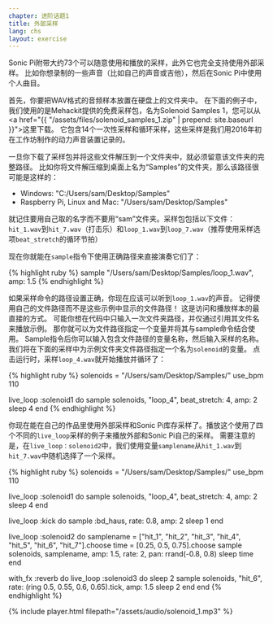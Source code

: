 ```yaml
---
chapter: 进阶话题1
title: 外部采样
lang: chs
layout: exercise
---
```


Sonic Pi附带大约73个可以随意使用和播放的采样，此外它也完全支持使用外部采样。 比如你想录制的一些声音（比如自己的声音或吉他），然后在Sonic Pi中使用个人曲目。

首先，你要把WAV格式的音频样本放置在硬盘上的文件夹中。 在下面的例子中，我们使用的是Mehackit提供的免费采样包，名为Solenoid Samples 1，您可以从<a href="{{ "/assets/files/solenoid_samples_1.zip" | prepend: site.baseurl }}">这里</a>下载。 它包含14个一次性采样和循环采样，这些采样是我们用2016年初在工作坊制作的动力声音装置记录的。


一旦你下载了采样包并将这些文件解压到一个文件夹中，就必须留意该文件夹的完整路径。 比如你将文件解压缩到桌面上名为“Samples”的文件夹，那么该路径很可能是这样的：

* Windows: "C:/Users/sam/Desktop/Samples" 
* Raspberry Pi, Linux and Mac: "/Users/sam/Desktop/Samples" 

就记住要用自己取的名字而不要用“sam”文件夹。采样包包括以下文件：`hit_1.wav`到`hit_7.wav`（打击乐）和`loop_1.wav`到`loop_7.wav`（推荐使用采样选项`beat_stretch`的循环节拍）

现在你就能在`sample`指令下使用正确路径来直接演奏它们了：

{% highlight ruby %}
sample "/Users/sam/Desktop/Samples/loop_1.wav", amp: 1.5
{% endhighlight %}

如果采样命令的路径设置正确，你现在应该可以听到`loop_1.wav`的声音。 记得使用自己的文件路径而不是这些示例中显示的文件路径！ 这是访问和播放样本的最直接的方式。 可能你想在代码中只输入一次文件夹路径，并仅通过引用其文件名来播放示例。 那你就可以为文件路径指定一个变量并将其与sample命令结合使用。 Sample指令后你可以输入包含文件路径的变量名称，然后输入采样的名称。 我们将在下面的采样中为示例文件夹文件路径指定一个名为`solenoid`的变量。 点击运行时，采样`loop_4.wav`就开始播放并循环了：

{% highlight ruby %}
solenoids = "/Users/sam/Desktop/Samples/"
use_bpm 110

live_loop :solenoid1 do
  sample solenoids, "loop_4", beat_stretch: 4, amp: 2
  sleep 4
end
{% endhighlight %}

你现在能在自己的作品里使用外部采样和Sonic Pi库存采样了。播放这个使用了四个不同的`live_loop`采样的例子来播放外部和Sonic Pi自己的采样。 需要注意的是，在`live_loop：solenoid2`中，我们使用变量`samplename`从`hit_1.wav`到`hit_7.wav`中随机选择了一个采样。

{% highlight ruby %}
solenoids = "/Users/sam/Desktop/Samples/"
use_bpm 110

live_loop :solenoid1 do
  sample solenoids, "loop_4", beat_stretch: 4, amp: 2
  sleep 4
end

live_loop :kick do
  sample :bd_haus, rate: 0.8, amp: 2
  sleep 1
end

live_loop :solenoid2 do
  samplename = ["hit_1", "hit_2", "hit_3", "hit_4", "hit_5", "hit_6", "hit_7"].choose
  time = [0.25, 0.5, 0.75].choose
  sample solenoids, samplename, amp: 1.5, rate: 2, pan: rrand(-0.8, 0.8)
  sleep time
end

with_fx :reverb do
  live_loop :solenoid3 do
    sleep 2
    sample solenoids, "hit_6", rate: (ring 0.5, 0.55, 0.6, 0.65).tick, amp: 1.5
    sleep 2
  end
end
{% endhighlight %}

{% include player.html filepath="/assets/audio/solenoid_1.mp3" %}
